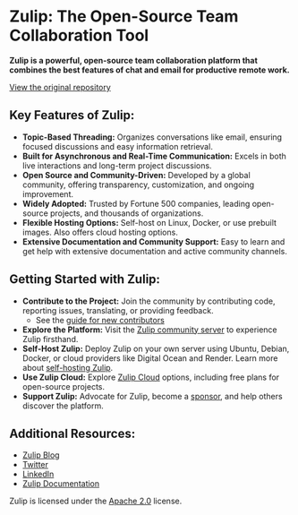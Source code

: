 # Zulip: The Open-Source Team Collaboration Tool

**Zulip is a powerful, open-source team collaboration platform that combines the best features of chat and email for productive remote work.**

[View the original repository](https://github.com/zulip/zulip)

## Key Features of Zulip:

*   **Topic-Based Threading:** Organizes conversations like email, ensuring focused discussions and easy information retrieval.
*   **Built for Asynchronous and Real-Time Communication:** Excels in both live interactions and long-term project discussions.
*   **Open Source and Community-Driven:** Developed by a global community, offering transparency, customization, and ongoing improvement.
*   **Widely Adopted:** Trusted by Fortune 500 companies, leading open-source projects, and thousands of organizations.
*   **Flexible Hosting Options:** Self-host on Linux, Docker, or use prebuilt images. Also offers cloud hosting options.
*   **Extensive Documentation and Community Support:** Easy to learn and get help with extensive documentation and active community channels.

## Getting Started with Zulip:

*   **Contribute to the Project:** Join the community by contributing code, reporting issues, translating, or providing feedback.
    *   See the [guide for new contributors](https://zulip.readthedocs.io/en/latest/contributing/contributing.html)
*   **Explore the Platform:** Visit the [Zulip community server](https://zulip.com/development-community/) to experience Zulip firsthand.
*   **Self-Host Zulip:** Deploy Zulip on your own server using Ubuntu, Debian, Docker, or cloud providers like Digital Ocean and Render.  Learn more about [self-hosting Zulip](https://zulip.com/self-hosting/).
*   **Use Zulip Cloud:** Explore [Zulip Cloud](https://zulip.com/plans/) options, including free plans for open-source projects.
*   **Support Zulip:** Advocate for Zulip, become a [sponsor](https://github.com/sponsors/zulip), and help others discover the platform.

## Additional Resources:

*   [Zulip Blog](https://blog.zulip.org/)
*   [Twitter](https://twitter.com/zulip)
*   [LinkedIn](https://www.linkedin.com/company/zulip-project/)
*   [Zulip Documentation](https://zulip.readthedocs.io/en/latest/)

Zulip is licensed under the [Apache 2.0](https://github.com/zulip/zulip/blob/main/LICENSE) license.
